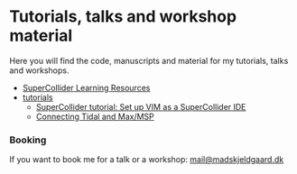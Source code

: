 # Tutorials, talks and workshop material 

Here you will find the code, manuscripts and material for my tutorials, talks
and workshops.

* [SuperCollider Learning Resources](sc-learning-resources.md)
* [tutorials](tutorials)
    * [SuperCollider tutorial: Set up VIM as a SuperCollider IDE](tutorials/scvim/scvim-installation.md)
    * [Connecting Tidal and Max/MSP](tutorials/connecting_tidal_and_maxmsp/connecting_tidal_and_maxmsp.md)

### Booking

If you want to book me for a talk or a workshop: mail@madskjeldgaard.dk
